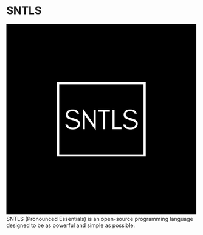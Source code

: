 # SNTLS
![SNTLS Logo](20210115_225640_0000.png)
SNTLS (Pronounced Essentials) is an open-source programming language designed to be as powerful and simple as possible.
